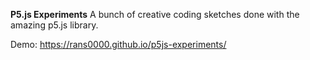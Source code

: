**P5.js Experiments**
A bunch of creative coding sketches done with the amazing p5.js library.

Demo: https://rans0000.github.io/p5js-experiments/

